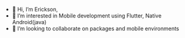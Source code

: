 - 👋 Hi, I’m Erickson,
- 👀 I’m interested in Mobile development using Flutter, Native Android(java)
- 💞️ I’m looking to collaborate on packages and mobile environments
<!---
EricksonMoura45/EricksonMoura45 is a ✨ special ✨ repository because its `README.md` (this file) appears on your GitHub profile.
You can click the Preview link to take a look at your changes.
--->
